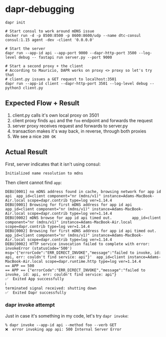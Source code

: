 # dapr-debugging

```
dapr init

# Start consul to work around mDNS issue
docker run -d -p 8500:8500 -p 8600:8600/udp --name dtc-consul consul:1.15 agent -dev -client '0.0.0.0'

# Start the server
dapr run --app-id api --app-port 9000 --dapr-http-port 3500 --log-level debug -- fastapi run server.py --port 9000

# Start a second proxy + the client
# According to Mauricio, DAPR works on proxy <> proxy so let's try that
# client.py issues a GET request to localhost:3501
dapr run --app-id client --dapr-http-port 3501 --log-level debug -- python3 client.py
```

## Expected Flow + Result

1. client.py calls it's own local proxy on 3501
2. client proxy finds `api` and the `foo` endpoint and forwards the request
3. server proxy receives request and forwards to server.py
4. transaction makes it's way back, in reverse, through both proxies
5. We see a nice `200 OK`

## Actual Result

First, server indicates that it isn't using consul:
```
Initialized name resolution to mdns
```

Then client cannot find `app`:

```
DEBU[0001] no mDNS address found in cache, browsing network for app id api  app_id=client component="nr (mdns/v1)" instance=Adams-MacBook-Air.local scope=dapr.contrib type=log ver=1.14.4
DEBU[0001] Browsing for first mDNS address for app id api  app_id=client component="nr (mdns/v1)" instance=Adams-MacBook-Air.local scope=dapr.contrib type=log ver=1.14.4
DEBU[0002] mDNS browse for app id api timed out.         app_id=client component="nr (mdns/v1)" instance=Adams-MacBook-Air.local scope=dapr.contrib type=log ver=1.14.4
DEBU[0002] Browsing for first mDNS address for app id api timed out.  app_id=client component="nr (mdns/v1)" instance=Adams-MacBook-Air.local scope=dapr.contrib type=log ver=1.14.4
DEBU[0002] HTTP service invocation failed to complete with error: invokeError (statusCode='500') msg='{"errorCode":"ERR_DIRECT_INVOKE","message":"failed to invoke, id: api, err: couldn't find service: api"}'  app_id=client instance=Adams-MacBook-Air.local scope=dapr.runtime.http type=log ver=1.14.4
== APP == 500
== APP == {"errorCode":"ERR_DIRECT_INVOKE","message":"failed to invoke, id: api, err: couldn't find service: api"}
✅  Exited App successfully
ℹ️  
terminated signal received: shutting down
✅  Exited Dapr successfully
```

### dapr invoke attempt

Just in case it's something in my code, let's try `dapr invoke`:

```
% dapr invoke --app-id api --method foo --verb GET       
❌  error invoking app api: 500 Internal Server Error
```
